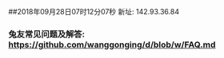 ##2018年09月28日07时12分07秒 新址: 142.93.36.84
### 兔友常见问题及解答: https://github.com/wanggonging/d/blob/w/FAQ.md
